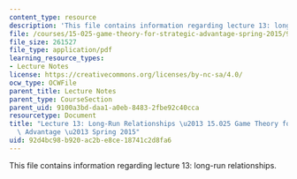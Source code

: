 ```yaml
---
content_type: resource
description: 'This file contains information regarding lecture 13: long-run relationships.'
file: /courses/15-025-game-theory-for-strategic-advantage-spring-2015/92d4bc98b920ac2be8ce18741c2d8fa6_MIT15_025S15_Lec_13.pdf
file_size: 261527
file_type: application/pdf
learning_resource_types:
- Lecture Notes
license: https://creativecommons.org/licenses/by-nc-sa/4.0/
ocw_type: OCWFile
parent_title: Lecture Notes
parent_type: CourseSection
parent_uid: 9100a3bd-daa1-a0eb-8483-2fbe92c40cca
resourcetype: Document
title: "Lecture 13: Long-Run Relationships \u2013 15.025 Game Theory for Strategic\
  \ Advantage \u2013 Spring 2015"
uid: 92d4bc98-b920-ac2b-e8ce-18741c2d8fa6
---
```

This file contains information regarding lecture 13: long-run relationships.